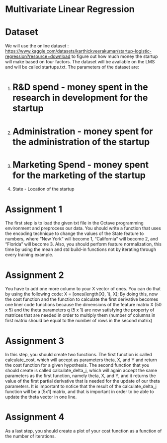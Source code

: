 # Multivariate Linear Regression

# Dataset
We will use the online dataset : https://www.kaggle.com/datasets/karthickveerakumar/startup-logistic-regression?resource=download to figure out how much money the startup will make based on four factors.
The dataset will be available on the LMS and will be called startups.txt. The parameters of the dataset
are:
1. # R&D spend - money spent in the research in development for the startup
2. # Administration - money spent for the administration of the startup
3. # Marketing Spend - money spent for the marketing of the startup
4. State - Location of the startup

# Assignment 1
The first step is to load the given txt file in the Octave programming environment and preprocess our data.
You should write a function that uses the encoding technique to change the values of the State feature to
numbers, where “New York” will become 1, “California” will become 2, and “Florida” will become 3.
Also, you should perform feature normalization, this time by using the mean and std build-in functions
not by iterating through every training example.

# Assignment 2
You have to add one more column to your X vector of ones. You can do that by using the following code:
X = [ones(length(X), 1), X];
By doing this, now the cost function and the function to calculate the first derivative becomes one liner
code functions because the dimensions of the feature matrix X (50 x 5) and the theta parameters q (5 x 1)
are now satisfying the property of matrices that are needed in order to multiply them (number of columns
in first matrix should be equal to the number of rows in the second matrix)

# Assignment 3
In this step, you should create two functions. The first function is called calculate_cost, which will accept
as parameters theta, X, and Y and return the cost function for a given hypothesis. The second function that
you should create is called calculate_delta_j, which will again accept the same parameters as the first
function, namely theta, X, and Y, and it returns the value of the first partial derivative that is needed for
the update of our theta parameters. It is important to notice that the result of the calculate_delta_j function
will be a [5x1] matrix, and that is important in order to be able to update the theta vector in one line.

# Assignment 4
As a last step, you should create a plot of your cost function as a function of the number of iterations.
